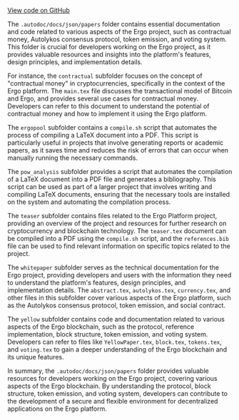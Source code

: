 [View code on GitHub](https://github.com/ergoplatform/ergo/.autodoc/docs/json/papers)

The `.autodoc/docs/json/papers` folder contains essential documentation and code related to various aspects of the Ergo project, such as contractual money, Autolykos consensus protocol, token emission, and voting system. This folder is crucial for developers working on the Ergo project, as it provides valuable resources and insights into the platform's features, design principles, and implementation details.

For instance, the `contractual` subfolder focuses on the concept of "contractual money" in cryptocurrencies, specifically in the context of the Ergo platform. The `main.tex` file discusses the transactional model of Bitcoin and Ergo, and provides several use cases for contractual money. Developers can refer to this document to understand the potential of contractual money and how to implement it using the Ergo platform.

The `ergopool` subfolder contains a `compile.sh` script that automates the process of compiling a LaTeX document into a PDF. This script is particularly useful in projects that involve generating reports or academic papers, as it saves time and reduces the risk of errors that can occur when manually running the necessary commands.

The `pow_analysis` subfolder provides a script that automates the compilation of a LaTeX document into a PDF file and generates a bibliography. This script can be used as part of a larger project that involves writing and compiling LaTeX documents, ensuring that the necessary tools are installed on the system and automating the compilation process.

The `teaser` subfolder contains files related to the Ergo Platform project, providing an overview of the project and resources for further research on cryptocurrency and blockchain technology. The `teaser.tex` document can be compiled into a PDF using the `compile.sh` script, and the `references.bib` file can be used to find relevant information on specific topics related to the project.

The `whitepaper` subfolder serves as the technical documentation for the Ergo project, providing developers and users with the information they need to understand the platform's features, design principles, and implementation details. The `abstract.tex`, `autolykos.tex`, `currency.tex`, and other files in this subfolder cover various aspects of the Ergo platform, such as the Autolykos consensus protocol, token emission, and social contract.

The `yellow` subfolder contains code and documentation related to various aspects of the Ergo blockchain, such as the protocol, reference implementation, block structure, token emission, and voting system. Developers can refer to files like `YellowPaper.tex`, `block.tex`, `tokens.tex`, and `voting.tex` to gain a deeper understanding of the Ergo blockchain and its unique features.

In summary, the `.autodoc/docs/json/papers` folder provides valuable resources for developers working on the Ergo project, covering various aspects of the Ergo blockchain. By understanding the protocol, block structure, token emission, and voting system, developers can contribute to the development of a secure and flexible environment for decentralized applications on the Ergo platform.
